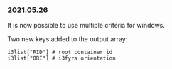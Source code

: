 ### 2021.05.26

It is now possible to use multiple criteria for windows.

Two new keys added to the output array:

```
i3list["RID"] # root container id
i3list["ORI"] # i3fyra orientation
```
